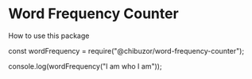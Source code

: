 # Word Frequency Counter

  How to use this package
  
const wordFrequency = require("@chibuzor/word-frequency-counter");

console.log(wordFrequency("I am who I am"));
